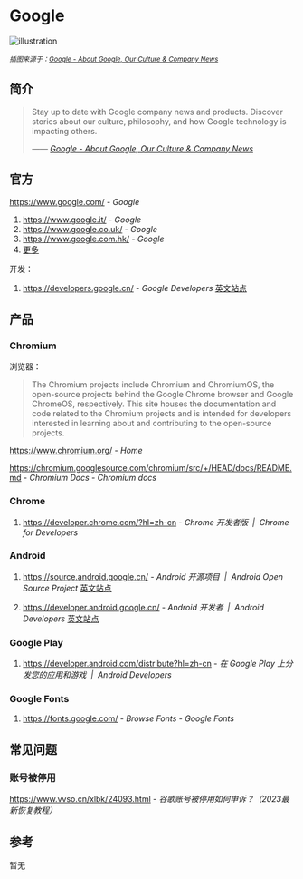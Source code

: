 # Google

![illustration](https://images.weserv.nl/?url=https://lh3.googleusercontent.com/rng7CT4eBcVYU1mEBC7WXqeEvnlF4gBkMIp6IdNXIP9iiNxt6LI2am6RKFUaxxcegclLrYJps0WvVtEkAQvFq01Bk5fm1qe1JM3rwzCYss3jVUKdE0E=w1200-l90-sg-rj-c0xffffff)

<small>*插图来源于：[Google - About Google, Our Culture & Company News](https://about.google/)*</small>

## 简介

> Stay up to date with Google company news and products. Discover stories about our culture, philosophy, and how Google technology is impacting others.
>
> <cite>—— [Google - About Google, Our Culture & Company News](https://about.google/)</cite>

## 官方

https://www.google.com/ - *Google*

1. https://www.google.it/ - *Google*
2. https://www.google.co.uk/ - *Google*
3. https://www.google.com.hk/ - *Google*
4. [更多](https://addons.mozilla.org/zh-CN/android/addon/bing-chat-gpt-4-in-google/)

开发：

1. https://developers.google.cn/ - *Google Developers* [英文站点](https://developers.google.com/)

## 产品

### Chromium

浏览器：

> The Chromium projects include Chromium and ChromiumOS, the open-source projects behind the Google Chrome browser and Google ChromeOS, respectively. This site houses the documentation and code related to the Chromium projects and is intended for developers interested in learning about and contributing to the open-source projects.

https://www.chromium.org/ - *Home*

https://chromium.googlesource.com/chromium/src/+/HEAD/docs/README.md - *Chromium Docs - Chromium docs*

### Chrome

1. https://developer.chrome.com/?hl=zh-cn - *Chrome 开发者版  |  Chrome for Developers*

### Android

1. https://source.android.google.cn/ - *Android 开源项目  |  Android Open Source Project* [英文站点](https://source.android.com)

2. https://developer.android.google.cn/ - *Android 开发者  |  Android Developers* [英文站点](https://developer.android.com)

### Google Play

1. https://developer.android.com/distribute?hl=zh-cn - *在 Google Play 上分发您的应用和游戏  |  Android Developers*

### Google Fonts

1. https://fonts.google.com/ - *Browse Fonts - Google Fonts*

## 常见问题

### 账号被停用

https://www.vvso.cn/xlbk/24093.html - *谷歌账号被停用如何申诉？（2023最新恢复教程）*

## 参考

暂无
